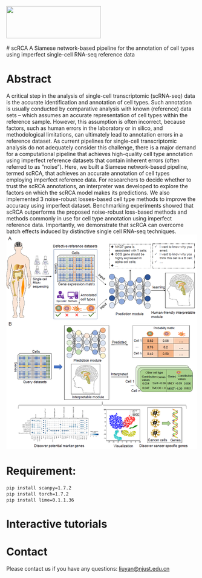 
<p align="left"><img src="https://github.com/LMC0705/scRCA/tree/main/doc/log_image/scRCA_log.png" width="250" height="85"></p>
# scRCA
A Siamese network-based pipeline for the annotation of cell types using imperfect single-cell RNA-seq reference data

# Abstract
A critical step in the analysis of single-cell transcriptomic (scRNA-seq) data is the accurate identification and annotation of cell types. Such annotation is usually conducted by comparative analysis with known (reference) data sets – which assumes an accurate representation of cell types within the reference sample. However, this assumption is often incorrect, because factors, such as human errors in the laboratory or in silico, and methodological limitations, can ultimately lead to annotation errors in a reference dataset. As current pipelines for single-cell transcriptomic analysis do not adequately consider this challenge, there is a major demand for a computational pipeline that achieves high-quality cell type annotation using imperfect reference datasets that contain inherent errors (often referred to as “noise”). Here, we built a Siamese network-based pipeline, termed scRCA, that achieves an accurate annotation of cell types employing imperfect reference data. For researchers to decide whether to trust the scRCA annotations, an interpreter was developed to explore the factors on which the scRCA model makes its predictions. We also implemented 3 noise-robust losses-based cell type methods to improve the accuracy using imperfect dataset. Benchmarking experiments showed that scRCA outperforms the proposed noise-robust loss-based methods and methods commonly in use for cell type annotation using imperfect reference data. Importantly, we demonstrate that scRCA can overcome batch effects induced by distinctive single cell RNA-seq techniques. 
![image](https://github.com/LMC0705/scRCA/blob/main/figure.png)

# Requirement:
```console
pip install scanpy=1.7.2
pip install torch=1.7.2
pip install lime=0.1.1.36
```
# Interactive tutorials



# Contact
Please contact us if you have any questions: liuyan@njust.edu.cn
